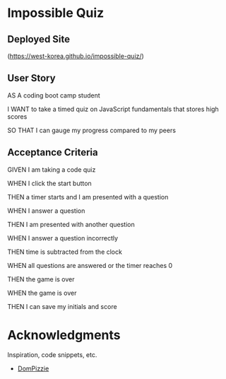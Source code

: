 # Impossible Quiz

## Deployed Site
 
(https://west-korea.github.io/impossible-quiz/)

## User Story

AS A coding boot camp student

I WANT to take a timed quiz on JavaScript fundamentals that stores high scores

SO THAT I can gauge my progress compared to my peers

## Acceptance Criteria

GIVEN I am taking a code quiz

WHEN I click the start button

THEN a timer starts and I am presented with a question

WHEN I answer a question

THEN I am presented with another question

WHEN I answer a question incorrectly

THEN time is subtracted from the clock

WHEN all questions are answered or the timer reaches 0

THEN the game is over

WHEN the game is over

THEN I can save my initials and score

# Acknowledgments

Inspiration, code snippets, etc.
* [DomPizzie](https://gist.github.com/DomPizzie/7a5ff55ffa9081f2de27c315f5018afc#file-readme-template-md)
